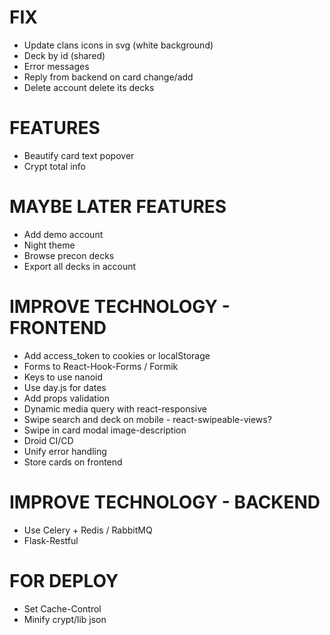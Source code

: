 # FIX
* Update clans icons in svg (white background)
* Deck by id (shared)
* Error messages
* Reply from backend on card change/add
* Delete account delete its decks

# FEATURES
* Beautify card text popover
* Crypt total info

# MAYBE LATER FEATURES
* Add demo account
* Night theme
* Browse precon decks
* Export all decks in account

# IMPROVE TECHNOLOGY - FRONTEND
* Add access_token to cookies or localStorage
* Forms to React-Hook-Forms / Formik
* Keys to use nanoid
* Use day.js for dates
* Add props validation
* Dynamic media query with react-responsive
* Swipe search and deck on mobile - react-swipeable-views?
* Swipe in card modal image-description
* Droid CI/CD
* Unify error handling
* Store cards on frontend

# IMPROVE TECHNOLOGY - BACKEND
* Use Celery + Redis / RabbitMQ
* Flask-Restful

# FOR DEPLOY
* Set Cache-Control
* Minify crypt/lib json
